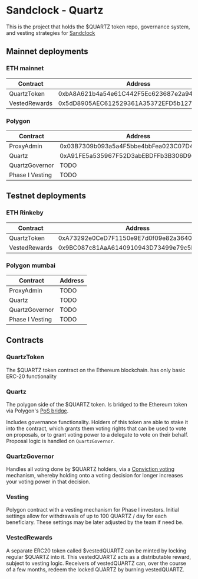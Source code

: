 # Sandclock - Quartz

This is the project that holds the $QUARTZ token repo, governance system, and
vesting strategies for [Sandclock]

## Mainnet deployments

### ETH mainnet

| Contract           | Address                                    |
| ------------------ | ------------------------------------------ |
| QuartzToken        | 0xbA8A621b4a54e61C442F5Ec623687e2a942225ef |
| VestedRewards      | 0x5dD8905AEC612529361A35372EFD5b127BB182b3 |

### Polygon

| Contract           | Address                                    |
| ------------------ | ------------------------------------------ |
| ProxyAdmin         | 0x03B7309b093a5a4F5bbe4bbFea023C07D4ceea7B |
| Quartz             | 0xA91FE5a535967F52D3abEBDFFb3B306D964ace13 |
| QuartzGovernor     | TODO                                       |
| Phase I Vesting    | TODO                                       |

## Testnet deployments

### ETH Rinkeby

| Contract           | Address                                    |
| ------------------ | ------------------------------------------ |
| QuartzToken        | 0xA73292e0CeD7F1150e9E7d0f09e82a3640C87aCc |
| VestedRewards      | 0x9BC087c81AaA6140910943D73499e79c5bE3941F |

### Polygon mumbai

| Contract           | Address                                    |
| ------------------ | ------------------------------------------ |
| ProxyAdmin         | TODO                                       |
| Quartz             | TODO                                       |
| QuartzGovernor     | TODO                                       |
| Phase I Vesting    | TODO                                       |

## Contracts

### QuartzToken

The $QUARTZ token contract on the Ethereum blockchain. has only basic ERC-20 functionality

### Quartz

The polygon side of the $QUARTZ token. Is bridged to the Ethereum token via
Polygon's [PoS bridge].

Includes governance functionality.
Holders of this token are able to stake it into the contract, which grants them
voting rights that can be used to vote on proposals, or to grant voting power to
a delegate to vote on their behalf. Proposal logic is handled on `QuartzGovernor`.

### QuartzGovernor

Handles all voting done by $QUARTZ holders, via a [Conviction voting] mechanism,
whereby holding onto a voting decision for longer increases your voting power in
that decision.

### Vesting

Polygon contract with a vesting mechanism for Phase I investors. Initial
settings allow for withdrawals of up to 100 QUARTZ / day for each beneficiary.
These settings may be later adjusted by the team if need be.

### VestedRewards

A separate ERC20 token called $vestedQUARTZ can be minted by locking regular
$QUARTZ into it. This vestedQUARTZ acts as a distributable reward, subject to
vesting logic. Receivers of vestedQUARTZ can, over the course of a few months,
redeem the locked QUARTZ by burning vestedQUARTZ.

[Sandclock]: https://sandclock.org
[PoS bridge]: https://wallet.polygon.technology/bridge/
[Conviction voting]: https://medium.com/giveth/conviction-voting-a-novel-continuous-decision-making-alternative-to-governance-aa746cfb9475
